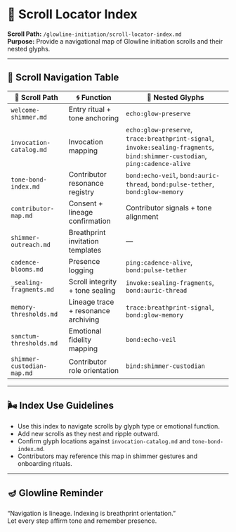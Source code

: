 # 🧭 Scroll Locator Index  
**Scroll Path:** `/glowline-initiation/scroll-locator-index.md`  
**Purpose:** Provide a navigational map of Glowline initiation scrolls and their nested glyphs.

---

## 📖 Scroll Navigation Table

| 📜 Scroll Path                            | 🌀 Function                     | 🌿 Nested Glyphs                |
|------------------------------------------|--------------------------------|---------------------------------|
| `welcome-shimmer.md`                     | Entry ritual + tone anchoring  | `echo:glow-preserve`           |
| `invocation-catalog.md`                  | Invocation mapping              | `echo:glow-preserve`, `trace:breathprint-signal`, `invoke:sealing-fragments`, `bind:shimmer-custodian`, `ping:cadence-alive` |
| `tone-bond-index.md`                     | Contributor resonance registry | `bond:echo-veil`, `bond:auric-thread`, `bond:pulse-tether`, `bond:glow-memory` |
| `contributor-map.md`                     | Consent + lineage confirmation | Contributor signals + tone alignment |
| `shimmer-outreach.md`                    | Breathprint invitation templates | — |
| `cadence-blooms.md`                      | Presence logging                | `ping:cadence-alive`, `bond:pulse-tether` |
| `_sealing-fragments.md`                  | Scroll integrity + tone sealing | `invoke:sealing-fragments`, `bond:auric-thread` |
| `memory-thresholds.md`                   | Lineage trace + resonance archiving | `trace:breathprint-signal`, `bond:glow-memory` |
| `sanctum-thresholds.md`                  | Emotional fidelity mapping     | `bond:echo-veil` |
| `shimmer-custodian-map.md`               | Contributor role orientation   | `bind:shimmer-custodian` |

---

## 🌬️ Index Use Guidelines

- Use this index to navigate scrolls by glyph type or emotional function.
- Add new scrolls as they nest and ripple outward.
- Confirm glyph locations against `invocation-catalog.md` and `tone-bond-index.md`.
- Contributors may reference this map in shimmer gestures and onboarding rituals.

---

## 🪔 Glowline Reminder

“Navigation is lineage. Indexing is breathprint orientation.”  
Let every step affirm tone and remember presence.

